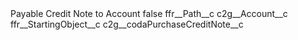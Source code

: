 <?xml version="1.0" encoding="UTF-8"?>
<CustomMetadata xmlns="http://soap.sforce.com/2006/04/metadata" xmlns:xsi="http://www.w3.org/2001/XMLSchema-instance" xmlns:xsd="http://www.w3.org/2001/XMLSchema">
    <label>Payable Credit Note to Account</label>
    <protected>false</protected>
    <values>
        <field>ffr__Path__c</field>
        <value xsi:type="xsd:string">c2g__Account__c</value>
    </values>
    <values>
        <field>ffr__StartingObject__c</field>
        <value xsi:type="xsd:string">c2g__codaPurchaseCreditNote__c</value>
    </values>
</CustomMetadata>

